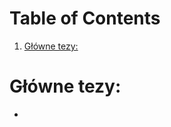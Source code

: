 
# Table of Contents

1.  [Główne tezy:](#org6818f8c)



<a id="org6818f8c"></a>

# Główne tezy:

-   


